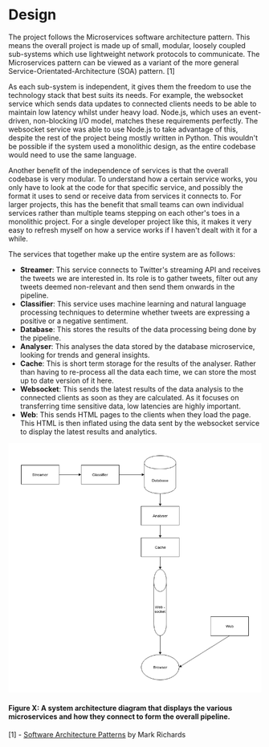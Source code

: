 # Design

The project follows the Microservices software architecture pattern. This means the overall project is made up of small, modular, loosely coupled sub-systems which use lightweight network protocols to communicate. The Microservices pattern can be viewed as a variant of the more general Service-Orientated-Architecture (SOA) pattern. [1]

As each sub-system is independent, it gives them the freedom to use the technology stack that best suits its needs. For example, the websocket service which sends data updates to connected clients needs to be able to maintain low latency whilst under heavy load. Node.js, which uses an event-driven, non-blocking I/O model, matches these requirements perfectly. The websocket service was able to use Node.js to take advantage of this, despite the rest of the project being mostly written in Python. This wouldn't be possible if the system used a monolithic design, as the entire codebase would need to use the same language.

Another benefit of the independence of services is that the overall codebase is very modular. To understand how a certain service works, you only have to look at the code for that specific service, and possibly the format it uses to send or receive data from services it connects to. For larger projects, this has the benefit that small teams can own individual services rather than multiple teams stepping on each other's toes in a monolithic project. For a single developer project like this, it makes it very easy to refresh myself on how a service works if I haven't dealt with it for a while.

The services that together make up the entire system are as follows:
* **Streamer**: This service connects to Twitter's streaming API and receives the tweets we are interested in. Its role is to gather tweets, filter out any tweets deemed non-relevant and then send them onwards in the pipeline.
* **Classifier**: This service uses machine learning and natural language processing techniques to determine whether tweets are expressing a positive or a negative sentiment.
* **Database**: This stores the results of the data processing being done by the pipeline.
* **Analyser**: This analyses the data stored by the database microservice, looking for trends and general insights.
* **Cache**: This is short term storage for the results of the analyser. Rather than having to re-process all the data each time, we can store the most up to date version of it here.
* **Websocket**: This sends the latest results of the data analysis to the connected clients as soon as they are calculated. As it focuses on transferring time sensitive data, low latencies are highly important.
* **Web**: This sends HTML pages to the clients when they load the page. This HTML is then inflated using the data sent by the websocket service to display the latest results and analytics.

![corpus @ 1.0](images/arch.png)
#### Figure X: A system architecture diagram that displays the various microservices and how they connect to form the overall pipeline.

[1] - [Software Architecture Patterns](http://www.oreilly.com/programming/free/files/software-architecture-patterns.pdf) by Mark Richards
